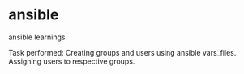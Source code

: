 # ansible
ansible learnings

Task performed:
Creating groups and users using ansible vars_files.
Assigning users to respective groups.
